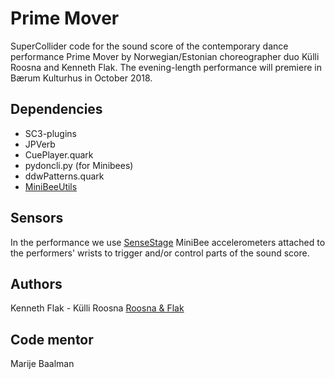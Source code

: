 # Prime Mover

SuperCollider code for the sound score of the contemporary dance performance Prime Mover by Norwegian/Estonian choreographer duo Külli Roosna and Kenneth Flak. The evening-length performance will premiere in Bærum Kulturhus in October 2018.

## Dependencies
- SC3-plugins
- JPVerb
- CuePlayer.quark
- pydoncli.py (for Minibees)
- ddwPatterns.quark
- [MiniBeeUtils](https://gitlab.com/kflak/supercollider-quarks/tree/master/MiniBeeUtils)

## Sensors

In the performance we use [SenseStage](https://sensestage.eu) MiniBee accelerometers attached to the performers' wrists to trigger and/or control parts of the sound score.

## Authors
Kenneth Flak - Külli Roosna
[Roosna & Flak](https://roosnaflak.com)

## Code mentor
Marije Baalman



